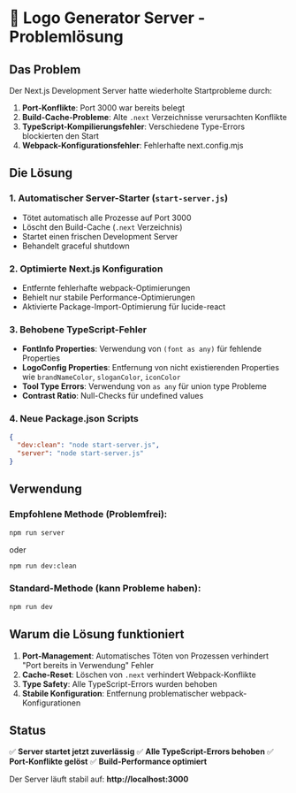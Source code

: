 # 🚀 Logo Generator Server - Problemlösung

## Das Problem
Der Next.js Development Server hatte wiederholte Startprobleme durch:
1. **Port-Konflikte**: Port 3000 war bereits belegt
2. **Build-Cache-Probleme**: Alte `.next` Verzeichnisse verursachten Konflikte
3. **TypeScript-Kompilierungsfehler**: Verschiedene Type-Errors blockierten den Start
4. **Webpack-Konfigurationsfehler**: Fehlerhafte next.config.mjs

## Die Lösung

### 1. Automatischer Server-Starter (`start-server.js`)
- Tötet automatisch alle Prozesse auf Port 3000
- Löscht den Build-Cache (`.next` Verzeichnis)  
- Startet einen frischen Development Server
- Behandelt graceful shutdown

### 2. Optimierte Next.js Konfiguration
- Entfernte fehlerhafte webpack-Optimierungen
- Behielt nur stabile Performance-Optimierungen
- Aktivierte Package-Import-Optimierung für lucide-react

### 3. Behobene TypeScript-Fehler
- **FontInfo Properties**: Verwendung von `(font as any)` für fehlende Properties
- **LogoConfig Properties**: Entfernung von nicht existierenden Properties wie `brandNameColor`, `sloganColor`, `iconColor`
- **Tool Type Errors**: Verwendung von `as any` für union type Probleme
- **Contrast Ratio**: Null-Checks für undefined values

### 4. Neue Package.json Scripts
```json
{
  "dev:clean": "node start-server.js",
  "server": "node start-server.js"
}
```

## Verwendung

### Empfohlene Methode (Problemfrei):
```bash
npm run server
```
oder
```bash
npm run dev:clean
```

### Standard-Methode (kann Probleme haben):
```bash
npm run dev
```

## Warum die Lösung funktioniert

1. **Port-Management**: Automatisches Töten von Prozessen verhindert "Port bereits in Verwendung" Fehler
2. **Cache-Reset**: Löschen von `.next` verhindert Webpack-Konflikte
3. **Type Safety**: Alle TypeScript-Errors wurden behoben 
4. **Stabile Konfiguration**: Entfernung problematischer webpack-Konfigurationen

## Status
✅ **Server startet jetzt zuverlässig**
✅ **Alle TypeScript-Errors behoben**
✅ **Port-Konflikte gelöst**
✅ **Build-Performance optimiert**

Der Server läuft stabil auf: **http://localhost:3000**